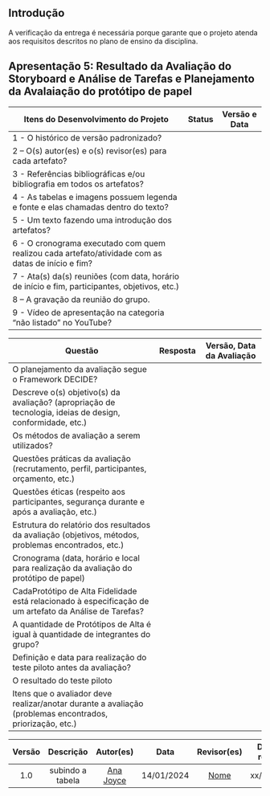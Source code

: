 ## Introdução

A verificação da entrega é necessária porque garante que o projeto atenda aos requisitos descritos no plano de ensino da disciplina.

## Apresentação 5: Resultado da Avaliação do Storyboard e Análise de Tarefas e Planejamento da Avalaiação do protótipo de papel
| Itens do Desenvolvimento do Projeto                                                                  | Status        | Versão e Data               |
| ---------------------------------------------------------------------------------------------------- | ------------- | --------------------------- |
| 1 - O histórico de versão padronizado?                                                               |               |                             |
| 2 – O(s) autor(es) e o(s) revisor(es) para cada artefato?                                            |               |                             |
| 3 - Referências bibliográficas e/ou bibliografia em todos os artefatos?                              |               |                             |
| 4 - As tabelas e imagens possuem legenda e fonte e elas chamadas dentro do texto?                    |               |                             |
| 5 - Um texto fazendo uma introdução dos artefatos?                                                   |               |                             |
| 6 - O cronograma executado com quem realizou cada artefato/atividade com as datas de início e fim?   |               |                             |
| 7 - Ata(s) da(s) reuniões (com data, horário de início e fim, participantes, objetivos, etc.)        |               |                             |
| 8 – A gravação da reunião do grupo.                                                                  |               |                             |
| 9 - Vídeo de apresentação na categoria “não listado” no YouTube?                                     |               |                             |


| Questão                                                                                                        | Resposta     | Versão, Data da Avaliação |
| -------------------------------------------------------------------------------------------------------------- | ------------ |--------------------------------- |
| O planejamento da avaliação segue o Framework DECIDE?                                                          |              |                                  |
| Descreve o(s) objetivo(s) da avaliação? (apropriação de tecnologia, ideias de design, conformidade, etc.)      |              |                                  |
| Os métodos de avaliação a serem utilizados?                                                                    |              |                                  |
| Questões práticas da avaliação (recrutamento, perfil, participantes, orçamento, etc.)                          |              |                                  |
| Questões éticas (respeito aos participantes, segurança durante e após a avaliação, etc.)                       |              |                                  |
| Estrutura do relatório dos resultados da avaliação (objetivos, métodos, problemas encontrados, etc.)           |              |                                  |
| Cronograma (data, horário e local para realização da avaliação do protótipo de papel)                          |              |                                  |
| CadaProtótipo de Alta Fidelidade está relacionado à especificação de um artefato da Análise de Tarefas?        |              |                                  |
| A quantidade de Protótipos de Alta é igual à quantidade de integrantes do grupo?                               |              |                                  |
| Definição e data para realização do teste piloto antes da avaliação?                                           |              |                                  |
| O resultado do teste piloto                                                                                    |              |                                  |
| Itens que o avaliador deve realizar/anotar durante a avaliação (problemas encontrados, priorização, etc.)      |              |                                  |

| Versão |                 Descrição                 |                     Autor(es)                     |    Data    |                     Revisor(es)                     | Data de revisão |
| :----: | :--------------------------------------: | :-----------------------------------------------: | :--------: | :-------------------------------------------------: | :-------------: |
|  1.0   |            subindo a tabela           | [Ana Joyce](https://github.com/anajoyceamorim)     | 14/01/2024 | [Nome](https://github.com/nome) |  xx/xx/2024    |

